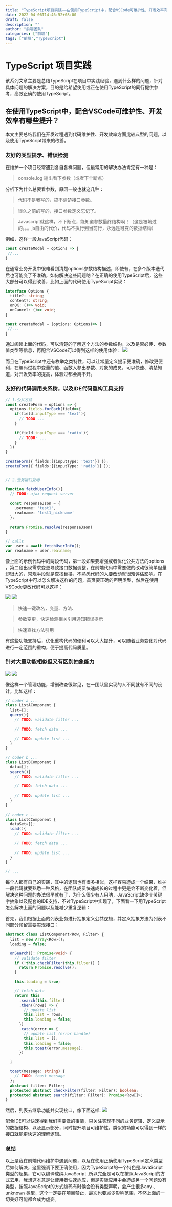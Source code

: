 ```yaml
---
title: "TypeScript项目实践——在使用TypeScript中，配合VSCode可维护性、开发效率有哪些提升？"
date: 2022-04-06T14:46:52+08:00
draft: false
description: ""
author: "前端团队"
categories: ["前端"]
tags: ["前端","TypeScript"]
---
```


# TypeScript 项目实践

该系列文章主要是总结TypeScript在项目中实践经验，遇到什么样的问题，针对具体问题的解决方案，目的是给希望使用或正在使用TypeScript的同行提供参考，高效正确的使用TypeScript。  

## 在使用TypeScript中，配合VSCode可维护性、开发效率有哪些提升？  

 本文主要总结我们在开发过程遇到代码维护性、开发效率方面比较典型的问题，以及使用TypeScript带来的改善。

### 友好的类型提示、错误检测  

在维护一个项目经常遇到各自各样问题，但最常用的解决办法肯定有一种是：  

> console.log 输出看下参数（或者下个断点）


分析下为什么总要看参数，原因一般也就这几种：

> 代码不是我写的，搞不清楚接口参数。

> 很久之前的写的，接口参数定义忘记了。

> Javascript就这样，不下断点，能知道参数最终结构啊！（这是被坑过的。。。js自由的代价，代码不执行到当前行，永远是可变的数据结构）

例如，这样一段JavaScript代码：

``` javascript
const createModal = options => {
 //... 
}
```

在通常业务开发中很难看到清楚options参数结构描述，即使有，在多个版本迭代后也可能变了不准确，如何解决这些问题呐？在正确的使用TypeScript后，这些大部分可以得到改善，比如上面的代码使用TypeScript实现：

```TypeScript
interface Options {
  title?: string;
  content?: string;
  onOK: ()=> void;
  onCancel: ()=> void;
}

const createModal = (options: Options)=> {
 //... 
}
```

通过阅读上面的代码，可以清楚的了解这个方法的参数结构，以及是否必传、参数值类型等信息，再配合VSCode可以得到这样的使用体验：
![](/images/typescript/4651df33-64c9-4728-8e74-59cc13f9785b.gif)

而且在TypeScript中还有枚举之类特性，可以让常量定义提示更准确，修改更便利，在编码过程中变量的值、函数入参出参数、对象的成员，可以快速、清楚知道，对开发效率的提高，体验过都会离不开。

### 友好的代码调用关系树，以及IDE代码重构工具支持

``` TypeScript
// 1.公共方法
const createForm = options => {
  options.fields.forEach(field=>{
    if(field.inputType === 'text'){    
      // TODO ...
    }
    
    if(field.inputType === 'radio'){    
      // TODO: ...
    }
  })
}

createForm({ fields:[{inputType: 'text'}] });
createForm({ fields:[{inputType: 'radio'}] });


// 2.业务接口变动

function fetchUserInfo(){
  // TODO: ajax request server
  
  const responseJson = {
    username: 'test1',
    realname: 'test1_nickname'
  };
  
  return Promise.resolve(responseJson)
}

// calls 
var user = await fetchUserInfo();
var realname = user.realname;
```
像上面的示例代码中的两段代码，第一段如果要增强或者优化公共方法的options ，第二段出现需求变更导致接口数据调整，在前端代码中需要做的改动很简单但量却很大的，常规手段就是查找替换，不熟悉代码的人要改动就很难评估影响。在TypeScript中可以怎么解决这样的问题，首页要正确的声明类型，然后在使用VSCode更改代码可以这样：  

![](/images/typescript/4651df33-64c9-4728-8e74-59cc13f9785b.gif)
![](/images/typescript/bc25b3d4-f0b4-4814-936e-2f7aaab54e79.gif)

> 快速一键改名，变量、方法、

> 参数变更，快速检测相关引用通知错误提示

> 快速查找方法引用

有这些功能支持后，优化重构代码的便利可以大大提升，可以随着业务变化对代码进行一定范围的重构，便于提高代码质量。

### 针对大量功能相似但又有区别抽象能力
![](/images/typescript/dd3b9cf9-7983-409e-8cb0-2db028ca87a9.png)
![](/images/typescript/dd9133f3-d2c5-4b6b-9f02-bc9693cc233e.png)

像这样一个管理功能，增删改查很常见，在一团队里实现的人不同就有不同的设计，比如这样：

``` TypeScript
// coder a ...
class ListAComponent {
  list=[];
  query(){
    // TODO: validate filter ...
    
    // TODO: fetch data ...
    
    // TODO: update list ...
  }
}

// coder b ...
class ListBComponent {
  data=[];
  search(){
    // TODO: validate filter ...
    
    // TODO: fetch data ...
    
    // TODO: update list ...
  }
}
  
// coder c ...
class ListCComponent {
  dataSet=[];
  load(){
    // TODO: validate filter ...
    
    // TODO: fetch data ...
    
    // TODO: update list ...
  }
}

// ...
```
每个人都有自己的实践，其中的逻辑也有很多相似，这样容易造成一个结果，维护一段代码就要熟悉一种风格，在团队成员快速成长的过程中更是会不断变化着，但解决这种问题的办法很早就有了，为什么很少有人用呐，JavaScript缺少个关键字抽象以及配套的IDE支持，不过TypeScript中实现了，下面看一下用TypeScript怎么解决上面的问题以及能减少重复逻辑：

首先，我们根据上面的列表业务进行抽象定义公共逻辑，并定义抽象方法为列表不同部分预留需要实现接口；

```TypeScript 
abstract class ListComponent<Row, Filter> {
  list = new Array<Row>();
  loading = false;

  onSearch(): Promise<void> {
    // validate filter
    if (!this.checkFilter(this.filter)) {
      return Promise.resolve();
    }

    this.loading = true;

    // fetch data
    return this
      .search(this.filter)
      .then((rows) => {
        // update list
        this.list = rows;
        this.loading = false;
      })
      .catch(error => {
        // update list (error handle)
        this.list = [];
        this.loading = false;
        this.toast(error.message);
      })

  }

  toast(message: string) {
    // TODO: toast message
  };
  abstract filter: Filter;
  protected abstract checkFilter(filter: Filter): boolean;
  protected abstract search(filter: Filter): Promise<Row[]>;
}
```
然后，列表去继承功能并实现接口，像下面这样:
![](/images/typescript/bffb582b-14b9-45d0-a596-eaa43e303782.gif)

配合IDE可以快速得到我们需要做的事情，只关注实现不同的业务逻辑、定义显示的数据结构、以及显示部分，同时提升项目可维护性，类似的功能可以得到一样的接口就能更快速的理解逻辑。

### 总结
以上是我在前端代码维护中遇到问题，以及在使用正确使用TypeScript定义类型后如何解决，这里强调下要正确使用，因为TypeScript的一个特色是JavaScript类型的超集，它可以编译成纯JavaScript ,所以完全是可以在按照JavaScript的方式去用，我想这本意是让使用者快速适应，但是实际应用中会造成另一个问题没有类型，按照JavaScript的方式编码有时候会没有类型声明，会产生很多any 、unknown 类型，这个一定要在项目禁止，最次也要减少影响范围，不然上面的一切美好可能都会成为虚妄。